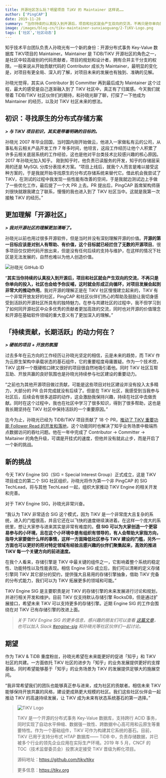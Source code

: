 ```yaml
---
title: 开源社区怎么玩？明星项目 TiKV 的 Maintainer 这样说……
author: ['PingCAP']
date: 2019-11-28
summary: “当你持续的认真投入到开源后，项目和社区就会产生双向的交流，不再只是你单向的投入，社区也会给予你反哺，这时就会形成正向循环，对项目发展会起到非常大的推动作用。”
image: /images/blog-cn/tikv-maintainer-sunxiaoguang/2-TiKV-Logo.png
tags: ['社区','社区动态']
---
```



知乎技术平台团队负责人孙晓光有一个新的身份：开源分布式事务 Key-Value 数据库 TiKV项目的 Maintainer。Maintainer 是 TiDB/TiKV 开源社区的角色之一，是社区中较高级别的代码贡献者，项目的规划和设计者，拥有合并主干分支的权限。一般来说从开始贡献代码的 Contributor 成长为 Maintainer，最明显的变化是，对项目有更全局、深入的了解，对项目未来的发展也有独到、准确的见解。

孙晓光觉得，其实从 Contributor 到 Committer 再到最后成为 Maintainer 这个过程，最大的感受是自己逐渐融入到了 TiKV 社区中，真正有了归属感。今天我们就带着 TiDB/TiKV 社区伙伴们的期待，和孙晓光聊了聊，打探了一下他成为 Maintainer 的经历，以及对 TiKV 社区未来的想法。

## 初识：寻找原生的分布式存储方案

***> 与 TiKV 项目初识，其实是带着明确的目标的。***

孙晓光 2007 年毕业回国，当时国内刚开始做云，他进入一家做私有云的公司，从事私有云相关产品开发工作 7 年多时间，他坦言，这段工作经历让他个人积累了许多云相关底层系统的工作经验，这也是他对平台类技术比较感兴趣的核心原因。2017 年孙晓光加入知乎。
刚到知乎时，他负责已读服务的开发，知乎的存储层采用的还是 MySQL 分库分表技术方案。“项目上线后，就我个人而言是难以接受这种方案的，于是我就开始寻找原生的分布式存储系统来替代它。借此机会我尝试了 TiKV，在测试的过程中我发现一些性能有改善的空间，于是我就边测试边上手做了一些优化工作，最后提了一个大 PR 上去。PR 提出后，PingCAP 首席架构师唐刘很快就跟我建立了联系，慢慢的我也进入到了 TiKV 社区当中。这就是我第一次接触 TiKV 的经历。”

## 更加理解「开源社区」


***> 我对开源社区的理解更加清晰了。***

孙晓光以前也用过很多开源软件，但是当时并没有深刻理解开源的价值。**开源的第一目标应该是对别人有帮助、有价值，这个目标就已经拦住了无数的开源项目**。很多项目仅仅把代码开放出来，但是没有任何后续的支持与维护，在这样的情况下社区是无法发展的，自然也难以为他人创造价值。

![孙晓光 GitHub ID](media/tikv-maintainer-sunxiaoguang/1-GitHub-ID.png)

“**其实当你持续的认真投入到开源后，项目和社区就会产生双向的交流，不再只是你单向的投入，社区也会给予你反哺，这时就会形成正向循环，对项目发展会起到非常大的推动作用**。我对开源的理解正是在 TiKV 社区慢慢建立起来的，TiKV 有一个非常开放友好的社区，PingCAP 和社区伙伴们热心的帮助及鼓励让我切身感受到活跃的开源社区所具有的独特魅力。在参与共建社区的过程中，我不但学习到了如何同开源社区中众多优秀的贡献者更加高效的交流，同时也对开源的价值理念和开源在基础软件领域的重大意义有了更加深入的理解。”

## 「持续贡献，长期活跃」的动力何在？

***> 硬核的项目 + 开放的氛围***

过去多年在云方向的工作经历让孙晓光坚定的相信，云是未来的趋势，而 TiKV 作为云原生架构中承载状态的基石组件，它的重要程度毋庸置疑。作为一个技术控，TiKV 这样一个既硬核口碑又很好的项目很自然地吸引着他。同时 TiKV 社区互帮互助、开放共赢的良好氛围也是孙晓光持续参与社区建设的重要动力。

“之前也为其他开源项目做过贡献，可能是这些项目对社区建设并没有投入太多精力，大部分的 PR 合并完成就没有后续了。但是在 TiKV 社区，我感受到当我参与社区后，后续会有很多追踪的动作，这会激励我保持兴趣，持续在社区中去做贡献。同时在这个过程中，我也在社区中学习了很多知识，得到了很多帮助，这也是我长期坚持在 TiKV 社区中保持活跃的一个重要原因。”

迄今为止，孙晓光已经为 TiDB/TiKV 项目贡献了 18 个 PR，[推动了 TiKV  重要功能 Follower Read 的开发和落地](https://pingcap.com/blog-cn/zhihu-the-story-of-contributing-to-tidb-community/)，这个功能同时也解决了知乎业务场景中极端热点数据访问的吞吐问题。他在一年中完成了 Contributor -> Committer -> Maitainer 的角色升级，可谓是开挂式的速度，但他并没有就此止步，而是开启了一个新的挑战。

## 新的挑战

今天 TiKV Engine SIG（SIG = Special Interest Group）正式成立，这是 TiKV 项目成立的第二个 SIG 社区组织，孙晓光将作为第一个非 PingCAP 的 SIG TechLead，将与其他 TechLead 一起，组织大家推动 TiKV Engine 的相关开发和完善。

对于 TiKV Engine SIG，孙晓光非常兴奋。

“我认为 TiKV 非常适合 SIG 这个模式，因为 TiKV 是一个非常庞大且复杂的系统，进入的门槛很高，并且它还在以飞快的速度继续演进着。在这样一个庞大的系统里，想让大家参与进来其实是非常有难度的。**但 SIG 可以为大家创造一个更容易参与的小环境，且在这个小环境中是有组织有领导的，有人会帮助大家指方向，指导大家要做什么样的事情，这样一方面降低社区参与 TiKV 建设的门槛，另外一方面也可以更好的将对特定领域有经验且感兴趣的伙伴们聚集起来，高效的推进 TiKV 每一个关键方向的前进速度。**

在我个人看来，存储引擎是 TiKV 中最关键的组件之一，它影响着整个系统的稳定性、功能特性以及性能表现。相信 Engine SIG 成立后，我们可以清晰的定义存储引擎同 TiKV 其它部分的契约，提供强大且易用的存储引擎抽象，借助 TiKV 完备的分布式能力，我们可以为 TiKV 拓展更多的领域和可能。”

TiKV Engine SIG 是主要职责是对 TiKV 的存储引擎的未来发展进行讨论和规划，并进行相关开发和维护。目前 TiKV 仅支持默认存储引擎 RocksDB，但是通过扩展接口，希望未来 TiKV 可以支持更多的存储引擎。近期 Engine SIG 的工作会围绕在对 TiKV 已有存储引擎的改进上面。

>*关于 TiKV Engine SIG  的更多信息，感兴趣的朋友们可以查看 [这篇文章](https://pingcap.com/blog-cn/tikv-engine-sig-introduction)，也可以加入 Slack [#engine-sig](https://tikv-wg.slack.com/?redir=%2Fmessages%2Fengine-sig
) 和孙晓光等社区伙伴们一起讨论。*

## 期望

作为 TiKV & TiDB 重度粉丝，孙晓光希望在未来能更好的促进「知乎」和 TiKV 社区的共建。一方面依托 TiKV 社区的进步为「知乎」的业务发展提供更好的支撑基础，同时希望能够基于「知乎」的业务场景为 TiKV 的发展提供足够大的施展空间。

“我非常希望我们的团队也能够真正参与进来，成为社区的贡献者。相信未来 TiKV 能够保持开放共赢的风格，建设更成熟更大规模的社区。我们这些社区伙伴会一起推动 TiKV 的高速持续发展，让 TiKV 成为未来有状态系统基石的第一选择。” 


>![TiKV Logo](media/tikv-maintainer-sunxiaoguang/2-TiKV-Logo.png)
>
>TiKV 是一个开源的分布式事务 Key-Value 数据库，支持跨行 ACID 事务，同时实现了自动水平伸缩、数据强一致性、跨数据中心高可用和云原生等重要特性。作为一个基础组件，TiKV 可作为构建其它系统的基石。目前，TiKV 已用于支持分布式 HTAP 数据库—— TiDB 中，负责存储数据，并已被多个行业的领先企业应用在实际生产环境。2019 年 5 月，CNCF 的 TOC（技术监督委员会）投票决定接受 TiKV 晋级为孵化项目。
>
>源码地址：https://github.com/tikv/tikv
>
>更多信息：https://tikv.org

